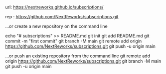 url: https://nextreworks.github.io/subscriptions/

rep : https://github.com/NextReworks/subscriptions.git

…or create a new repository on the command line

echo "# subscriptions" >> README.md
git init
git add README.md
git commit -m "first commit"
git branch -M main
git remote add origin https://github.com/NextReworks/subscriptions.git
git push -u origin main

…or push an existing repository from the command line
git remote add origin https://github.com/NextReworks/subscriptions.git
git branch -M main
git push -u origin main